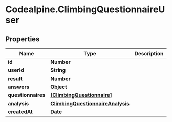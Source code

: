 # Codealpine.ClimbingQuestionnaireUser

## Properties

Name | Type | Description | Notes
------------ | ------------- | ------------- | -------------
**id** | **Number** |  | 
**userId** | **String** |  | 
**result** | **Number** |  | 
**answers** | **Object** |  | 
**questionnaires** | [**[ClimbingQuestionnaire]**](ClimbingQuestionnaire.md) |  | 
**analysis** | [**ClimbingQuestionnaireAnalysis**](ClimbingQuestionnaireAnalysis.md) |  | 
**createdAt** | **Date** |  | 


